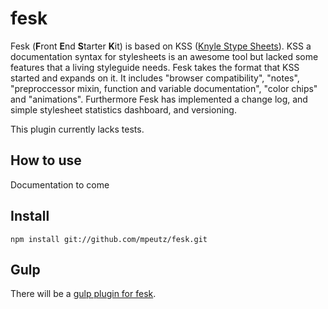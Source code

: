 
# fesk

Fesk (**F**ront **E**nd **S**tarter **K**it) is based on KSS ([Knyle Stype Sheets](http://warpspire.com/kss/)). KSS a documentation syntax for stylesheets is an awesome tool but lacked some features that a living styleguide needs. Fesk takes the format that KSS started and expands on it. It includes "browser compatibility", "notes", "preproccessor mixin, function and variable documentation", "color chips" and "animations". Furthermore Fesk has implemented a change log, and simple stylesheet statistics dashboard, and versioning.


This plugin currently lacks tests.

## How to use

Documentation to come

## Install

```
npm install git://github.com/mpeutz/fesk.git
```

## Gulp

There will be a [gulp plugin for fesk](https://github.com/mpeutz/gulp-fesk).
